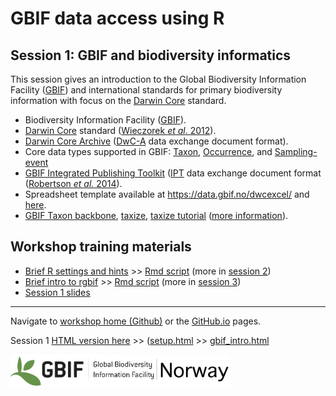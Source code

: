 # GBIF data access using R

## Session 1: GBIF and biodiversity informatics

This session gives an introduction to the Global Biodiversity Information Facility ([GBIF](https://www.gbif.org)) and international standards for primary biodiversity information with focus on the [Darwin Core](http://rs.tdwg.org/dwc/terms/) standard.

 * Biodiversity Information Facility ([GBIF](https://www.gbif.org)).
 * [Darwin Core](http://rs.tdwg.org/dwc/terms/) standard ([Wieczorek *et al*. 2012](https://doi.org/10.1371/journal.pone.0029715)).
 * [Darwin Core Archive](http://rs.tdwg.org/dwc/terms/guides/text/) ([DwC-A](https://en.wikipedia.org/wiki/Darwin_Core_Archive) data exchange document format).
 * Core data types supported in GBIF: [Taxon](http://rs.gbif.org/core/dwc_taxon_2015-04-24.xml), [Occurrence](http://rs.gbif.org/core/dwc_occurrence_2015-07-02.xml), and [Sampling-event](http://rs.gbif.org/core/dwc_event_2016_06_21.xml)
 * [GBIF Integrated Publishing Toolkit](https://www.gbif.org/ipt) ([IPT](https://github.com/gbif/ipt/wiki/IPT2ManualNotes.wiki) data exchange document format ([Robertson *et al.* 2014](https://doi.org/10.1371/journal.pone.0102623)).
 * Spreadsheet template available at https://data.gbif.no/dwcexcel/ and [here](https://www.gbif.org/news/82852/new-darwin-core-spreadsheet-templates-simplify-data-preparation-and-publishing).
 * [GBIF Taxon backbone](https://doi.org/10.15468/39omei), [taxize](https://github.com/ropensci/taxize), [taxize tutorial](https://ropensci.org/tutorials/taxize_tutorial/) ([more information](http://gbif.blogspot.no/search?q=backbone)).



## Workshop training materials
 * [Brief R settings and hints](setup.md) >> [Rmd script](setup.Rmd) (more in [session 2](../s2_r_intro))
 * [Brief intro to rgbif](gbif_intro.md) >> [Rmd script](gbif_intro.Rmd) (more in [session 3](../s3_gbif_demo))
 * [Session 1 slides](slides)


***

Navigate to [workshop home (Github)](https://github.com/GBIF-Europe/nordic_oikos_2018_r) or the [GitHub.io](https://gbif-europe.github.io/nordic_oikos_2018_r/) pages.

Session 1 [HTML version here](https://gbif-europe.github.io/nordic_oikos_2018_r/s1_gbif_intro/) >>
([setup.html](https://gbif-europe.github.io/nordic_oikos_2018_r/s1_gbif_intro/setup.html) >> [gbif_intro.html](https://gbif-europe.github.io/nordic_oikos_2018_r/s1_gbif_intro/gbif_intro.html)

![](../demo_data/gbif-norway-full.png "GBIF-Norway-Banner")
